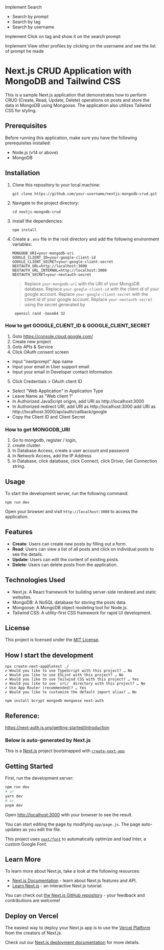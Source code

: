 Implement Search
- Search by prompt
- Search by tag
- Search by username

Implement Click on tag and show it on the search prompt

Implement View other profiles by clicking on the username and see the list of prompt he made


# Next.js CRUD Application with MongoDB and Tailwind CSS

This is a sample Next.js application that demonstrates how to perform CRUD (Create, Read, Update, Delete) operations on posts and store the data in MongoDB using Mongoose. The application also utilizes Tailwind CSS for styling.

## Prerequisites

Before running this application, make sure you have the following prerequisites installed:

- Node.js (v14 or above)
- MongoDB



## Installation

1. Clone this repository to your local machine:

   ```
   git clone https://github.com/your-username/nextjs-mongodb-crud.git
   ```

2. Navigate to the project directory:

   ```
   cd nextjs-mongodb-crud
   ```

3. Install the dependencies:

   ```
   npm install
   ```

4. Create a `.env` file in the root directory and add the following environment variables:

   ```
   MONGODB_URI=your-mongodb-uri
   GOOGLE_CLIENT_ID=your-google-client-id
   GOOGLE_CLIENT_SECRET=your-google-client-secret
   NEXTAUTH_URL=http://localhost:3000
   NEXTAUTH_URL_INTERNAL=http://localhost:3000
   NEXTAUTH_SECRET=your-nextauth-secret
   ```

   > Replace `your-mongodb-uri` with the URI of your MongoDB database.
   > Replace `your-google-client-id` with the client id of your google account.
   > Replace `your-google-client-secret` with the client id of your google account.
   > Replace `your-nextauth-secret` using the secret generated by 
   ```
    openssl rand -base64 32
   ```

### How to get GOOGLE_CLIENT_ID & GOOGLE_CLIENT_SECRET
1. Goto https://console.cloud.google.com/
2. Create new project
3. Goto APIs & Service
4. Click OAuth consent screen
* Input "nextprompt" App name
* Input your email in User support email
* Input your email in Developer contact information 
5. Click Credentials > OAuth client ID
* Select "Web Application" in Application Type
* Leave Name as "Web client 1"
* In Authorized JavaScript origns, add URI as http://localhost:3000
* In Authorized redirect URI, 
    add URI as http://localhost:3000
    add URI as http://localhost:3000/api/auth/callback/google
* Copy the Client ID and Client Secret


### How to get MONGODB_URI
1. Go to mongodb, register / login, 
2. create cluster. 
3. In Database Access, create a user account and password
4. In Network Access, add the IP Address 
5. In Database, click database, click Connect, click Driver, Get Connection string.


## Usage

To start the development server, run the following command:

```
npm run dev
```

Open your browser and visit `http://localhost:3000` to access the application.

## Features

- **Create**: Users can create new posts by filling out a form.
- **Read**: Users can view a list of all posts and click on individual posts to see the details.
- **Update**: Users can edit the content of existing posts.
- **Delete**: Users can delete posts from the application.

## Technologies Used

- Next.js: A React framework for building server-side rendered and static websites.
- MongoDB: A NoSQL database for storing the posts data.
- Mongoose: A MongoDB object modeling tool for Node.js.
- Tailwind CSS: A utility-first CSS framework for rapid UI development.

## License

This project is licensed under the [MIT License](LICENSE).


## How I start the development 
```
npx create-next-app@latest ./
✔ Would you like to use TypeScript with this project? … No
✔ Would you like to use ESLint with this project? … No
✔ Would you like to use Tailwind CSS with this project? … Yes
✔ Would you like to use `src/` directory with this project? … No 
✔ Use App Router (recommended)? … Yes
✔ Would you like to customize the default import alias? … No

npm install bcrypt mongodb mongoose next-auth

```

## Reference:
https://next-auth.js.org/getting-started/introduction

### Below is auto-generated by Next.js

This is a [Next.js](https://nextjs.org/) project bootstrapped with [`create-next-app`](https://github.com/vercel/next.js/tree/canary/packages/create-next-app).

## Getting Started

First, run the development server:

```bash
npm run dev
# or
yarn dev
# or
pnpm dev
```

Open [http://localhost:3000](http://localhost:3000) with your browser to see the result.

You can start editing the page by modifying `app/page.js`. The page auto-updates as you edit the file.

This project uses [`next/font`](https://nextjs.org/docs/basic-features/font-optimization) to automatically optimize and load Inter, a custom Google Font.

## Learn More

To learn more about Next.js, take a look at the following resources:

- [Next.js Documentation](https://nextjs.org/docs) - learn about Next.js features and API.
- [Learn Next.js](https://nextjs.org/learn) - an interactive Next.js tutorial.

You can check out [the Next.js GitHub repository](https://github.com/vercel/next.js/) - your feedback and contributions are welcome!

## Deploy on Vercel

The easiest way to deploy your Next.js app is to use the [Vercel Platform](https://vercel.com/new?utm_medium=default-template&filter=next.js&utm_source=create-next-app&utm_campaign=create-next-app-readme) from the creators of Next.js.

Check out our [Next.js deployment documentation](https://nextjs.org/docs/deployment) for more details.


